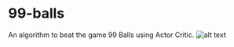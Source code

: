 # 99-balls
An algorithm to beat the game 99 Balls using Actor Critic.
![alt text](99-balls/Ballz.png)
